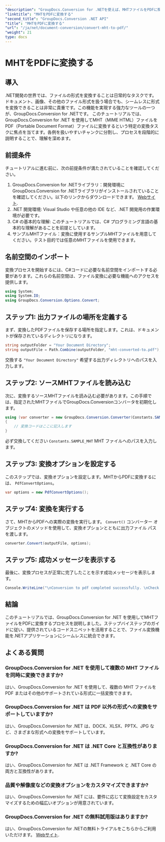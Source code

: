 ```yaml
---
"description": "GroupDocs.Conversion for .NETを使えば、MHTファイルをPDFに簡単に変換できます。.NETアプリケーションへのシームレスな統合については、ステップバイステップガイドをご覧ください。"
"linktitle": "MHTをPDFに変換する"
"second_title": "GroupDocs.Conversion .NET API"
"title": "MHTをPDFに変換する"
"url": "/ja/net/document-conversion/convert-mht-to-pdf/"
"weight": 21
type: docs
---
```

# MHTをPDFに変換する

## 導入
.NET開発の世界では、ファイルの形式を変換することは日常的なタスクです。ドキュメント、画像、その他のファイル形式を扱う場合でも、シームレスに形式を変換できることは非常に貴重です。この機能を実現する強力なツールの一つが、GroupDocs.Conversion for .NETです。
このチュートリアルでは、GroupDocs.Conversion for .NET を使用してMHT（MIME HTML）ファイルをPDF（Portable Document Format）ファイルに変換するという特定の変換タスクに焦点を当てます。各例を扱いやすいチャンクに分割し、プロセスを段階的に説明することで、理解を深めます。
## 前提条件
チュートリアルに進む前に、次の前提条件が満たされていることを確認してください。
1. GroupDocs.Conversion for .NETライブラリ：開発環境にGroupDocs.Conversion for .NETライブラリがインストールされていることを確認してください。以下のリンクからダウンロードできます。 [Webサイト](https://releases。groupdocs.com/conversion/net/).
2. .NET 開発環境: Visual Studio や任意の他の IDE など、.NET 開発用の作業環境が必要です。
3. C# の基本的な理解: このチュートリアルでは、C# プログラミング言語の基本的な理解があることを前提としています。
4. サンプルMHTファイル：変換に使用するサンプルMHTファイルを用意してください。テスト目的では任意のMHTファイルを使用できます。

## 名前空間のインポート
変換プロセスを開始するには、C#コードに必要な名前空間をインポートする必要があります。これらの名前空間は、ファイル変換に必要な機能へのアクセスを提供します。
```csharp
using System;
using System.IO;
using GroupDocs.Conversion.Options.Convert;
```
## ステップ1: 出力ファイルの場所を定義する
まず、変換したPDFファイルを保存する場所を指定します。これは、ドキュメントが保存されているディレクトリになります。
```csharp
string outputFolder = "Your Document Directory";
string outputFile = Path.Combine(outputFolder, "mht-converted-to.pdf");
```
交換する `"Your Document Directory"` 希望する出力ディレクトリへのパスを入力します。
## ステップ2: ソースMHTファイルを読み込む
次に、変換するソースMHTファイルを読み込む必要があります。この手順では、指定されたMHTファイルでGroupDocs.Conversionコンバータを初期化します。
```csharp
using (var converter = new GroupDocs.Conversion.Converter(Constants.SAMPLE_MHT))
{
    // 変換コードはここに記入します
}
```
必ず交換してください `Constants.SAMPLE_MHT` MHT ファイルへのパスを入力します。
## ステップ3: 変換オプションを設定する
このステップでは、変換オプションを設定します。MHTからPDFに変換するには、 `PdfConvertOptions`。
```csharp
var options = new PdfConvertOptions();
```
## ステップ4: 変換を実行する
さて、MHTからPDFへの実際の変換を実行します。 `Convert()` コンバーター オブジェクトのメソッドを使用して、変換オプションとともに出力ファイル パスを渡します。
```csharp
converter.Convert(outputFile, options);
```
## ステップ5: 成功メッセージを表示する
最後に、変換プロセスが正常に完了したことを示す成功メッセージを表示します。
```csharp
Console.WriteLine("\nConversion to pdf completed successfully. \nCheck output in {0}", outputFolder);
```

## 結論
このチュートリアルでは、GroupDocs.Conversion for .NET を使用してMHTファイルをPDFに変換するプロセスを説明しました。ステップバイステップのガイドに従い、提供されているコードスニペットを活用することで、ファイル変換機能を.NETアプリケーションにシームレスに統合できます。
## よくある質問
### GroupDocs.Conversion for .NET を使用して複数の MHT ファイルを同時に変換できますか?
はい、GroupDocs.Conversion for .NET を使用して、複数の MHT ファイルを PDF またはその他のサポートされている形式に一括変換できます。
### GroupDocs.Conversion for .NET は PDF 以外の形式への変換をサポートしていますか?
はい、GroupDocs.Conversion for .NET は、DOCX、XLSX、PPTX、JPG など、さまざまな形式への変換をサポートしています。
### GroupDocs.Conversion for .NET は .NET Core と互換性がありますか?
はい、GroupDocs.Conversion for .NET は .NET Framework と .NET Core の両方と互換性があります。
### 品質や解像度などの変換オプションをカスタマイズできますか?
はい、GroupDocs.Conversion for .NET には、要件に応じて変換設定をカスタマイズするための幅広いオプションが用意されています。
### GroupDocs.Conversion for .NET の無料試用版はありますか?
はい、GroupDocs.Conversion for .NETの無料トライアルをこちらからご利用いただけます。 [Webサイト](https://releases。groupdocs.com/).